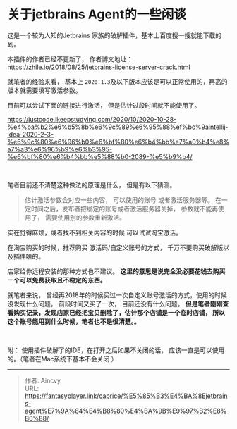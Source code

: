# 关于jetbrains Agent的一些闲谈


这是一个较为人知的Jetbrains 家族的破解插件，基本上百度搜一搜就能下载的到。

本插件的作者已经不更新了， 作者博文地址： https://zhile.io/2018/08/25/jetbrains-license-server-crack.html

就笔者的经验来看， 基本上 `2020.1.3`及以下版本应该是可以正常使用的，再高的版本就需要填写激活参数。

目前可以尝试下面的链接进行激活， 但是估计过段时间就不能使用了。 

https://justcode.ikeepstudying.com/2020/10/2020-10-28-%e4%ba%b2%e6%b5%8b%e6%9c%89%e6%95%88%ef%bc%9aintellij-idea-2020-2-3-%e6%9c%80%e6%96%b0%e6%bf%80%e6%b4%bb%e7%a0%b4%e8%a7%a3%e6%96%b9%e6%b3%95-%e6%bf%80%e6%b4%bb%e5%88%b0-2089-%e5%b9%b4/

   

​      

笔者目前还不清楚这种做法的原理是什么， 但是有以下猜测。

> 估计激活参数会对应一些内容， 可以使用的账号 或者激活服务器等。 在一定时间之后，发布者把绑定的账号或者激活服务器关掉， 参数就不能再使用了， 需要使用别的参数重新激活。



实在觉得麻烦，或者找不到相关内容的时候 可以试试淘宝激活。

在淘宝购买的时候，推荐购买 激活码/自定义账号的方式， 千万不要购买破解版以及插件啥的。 

店家给你远程安装的那种方式也不建议。 **这里的意思是说完全没必要花钱去购买一个可以免费获取且不稳定的东西。**



就笔者来说， 曾经再2018年的时候买过一次自定义账号激活的方式，使用的时候没发现什么问题。 前段时间又买了一次， 目前还没有什么问题。  **但是笔者刚刚查看购买记录，发现店家已经把宝贝删除了，估计那个店铺是一个临时店铺， 所以这个账号能用到什么时候，笔者也不是很清楚。。**

​    

附： 使用插件破解了的IDE，在打开之后如果不关闭的话， 应该一直是可以使用的。（笔者在Mac系统下基本不会关闭 ）


---

> 作者: Aincvy  
> URL: https://fantasyplayer.link/caprice/%E5%85%B3%E4%BA%8Ejetbrains-agent%E7%9A%84%E4%B8%80%E4%BA%9B%E9%97%B2%E8%B0%88/  

